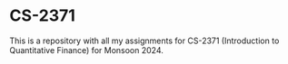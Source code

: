 # CS-2371

This is a repository with all my assignments for CS-2371 (Introduction to Quantitative Finance) for Monsoon 2024.
